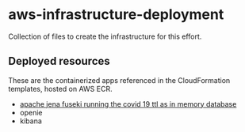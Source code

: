 # aws-infrastructure-deployment

Collection of files to create the infrastructure for this effort.

## Deployed resources

These are the containerized apps referenced in the CloudFormation templates, hosted on AWS ECR.

- [apache jena fuseki running the covid 19 ttl as in memory database](https://github.com/nasa-jpl-cord-19/container-apache-jena-fuseki)
- openie
- kibana